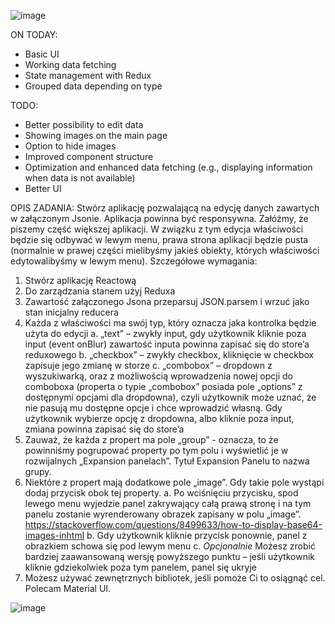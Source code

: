
![image](https://github.com/jaceksekula1337/City-App/assets/110597769/333ecc43-01c5-4a46-9afe-b8bcb2455326)

ON TODAY:

- Basic UI
- Working data fetching
- State management with Redux
- Grouped data depending on type
   
TODO:

- Better possibility to edit data
- Showing images on the main page
- Option to hide images
- Improved component structure
- Optimization and enhanced data fetching (e.g., displaying information when data is not available)
- Better UI





OPIS ZADANIA:
Stwórz aplikację pozwalającą na edycję danych zawartych w załączonym Jsonie. Aplikacja powinna
być responsywna.
Załóżmy, że piszemy część większej aplikacji. W związku z tym edycja właściwości będzie się odbywać
w lewym menu, prawa strona aplikacji będzie pusta (normalnie w prawej części mielibyśmy jakieś
obiekty, których właściwości edytowalibyśmy w lewym menu).
Szczegółowe wymagania:
1. Stwórz aplikację Reactową
2. Do zarządzania stanem użyj Reduxa
3. Zawartość załączonego Jsona przeparsuj JSON.parsem i wrzuć jako stan inicjalny reducera
4. Każda z właściwości ma swój typ, który oznacza jaka kontrolka będzie użyta do edycji
a. „text” – zwykły input, gdy użytkownik kliknie poza input (event onBlur) zawartość
inputa powinna zapisać się do store’a reduxowego
b. „checkbox” – zwykły checkbox, kliknięcie w checkbox zapisuje jego zmianę w storze
c. „combobox” – dropdown z wyszukiwarką, oraz z możliwością wprowadzenia nowej
opcji do comboboxa (properta o typie „combobox” posiada pole „options” z
dostępnymi opcjami dla dropdowna), czyli użytkownik może uznać, że nie pasują mu
dostępne opcje i chce wprowadzić własną. Gdy użytkownik wybierze opcję z
dropdowna, albo kliknie poza input, zmiana powinna zapisać się do store’a
5. Zauważ, że każda z propert ma pole „group” - oznacza, to że powinniśmy pogrupować
property po tym polu i wyświetlić je w rozwijalnych „Expansion panelach”. Tytuł Expansion
Panelu to nazwa grupy.
6. Niektóre z propert mają dodatkowe pole „image”. Gdy takie pole wystąpi dodaj przycisk
obok tej property.
a. Po wciśnięciu przycisku, spod lewego menu wyjedzie panel zakrywający całą prawą
stronę i na tym panelu zostanie wyrenderowany obrazek zapisany w polu „image”.
https://stackoverflow.com/questions/8499633/how-to-display-base64-images-inhtml
b. Gdy użytkownik kliknie przycisk ponownie, panel z obrazkiem schowa się pod lewym
menu
c. *Opcjonalnie* Możesz zrobić bardziej zaawansowaną wersję powyższego punktu –
jeśli użytkownik kliknie gdziekolwiek poza tym panelem, panel się ukryje
7. Możesz używać zewnętrznych bibliotek, jeśli pomoże Ci to osiągnąć cel. Polecam Material UI.

![image](https://github.com/jaceksekula1337/City-App/assets/110597769/1c4f68b3-4cc6-4a1b-9143-86b80a894b78)
